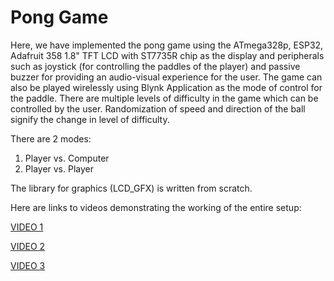 # Pong Game

Here, we have implemented the pong game using the ATmega328p, ESP32, Adafruit 358 1.8" TFT LCD with ST7735R chip as the display and peripherals such as joystick (for controlling the paddles of the player) and passive buzzer for providing an audio-visual experience for the user. 
The game can also be played wirelessly using Blynk Application as the mode of control for the paddle.
There are multiple levels of difficulty in the game which can be controlled by the user. Randomization of speed and direction of the ball signify the change in level of difficulty.

There are 2 modes:
1. Player vs. Computer
2. Player vs. Player

The library for graphics (LCD_GFX) is written from scratch.

Here are links to videos demonstrating the working of the entire setup:

[VIDEO 1](https://drive.google.com/file/d/1OXWSaCUhocrbIYzQJ_v3bw-9WDlN07vI/view?usp=sharing)


[VIDEO 2](https://drive.google.com/file/d/16MaiBtlaJziCgSiJQeDdt1OTcYxZzbV3/view?usp=sharing)


[VIDEO 3](https://drive.google.com/file/d/1m0uWlGArIun2Np-V0rJxKc6o9yXp_xC1/view?usp=sharing)
